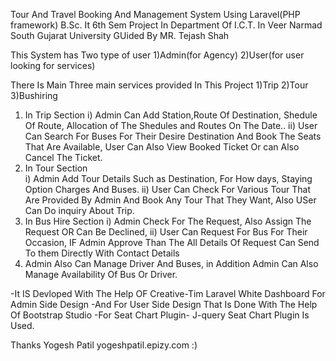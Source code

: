 Tour And Travel Booking And Management System Using Laravel(PHP framework)
B.Sc. It 6th Sem Project In Department Of I.C.T. In Veer Narmad South Gujarat University GUided By MR. Tejash Shah

This System has Two type of user  1)Admin(for Agency) 2)User(for user looking for services)

There Is Main Three main services provided  In This Project
1)Trip
2)Tour
3)Bushiring 

1) In Trip Section 
    i) Admin Can Add Station,Route Of Destination, Shedule Of Route, Allocation of The Shedules and Routes On The Date..
   ii) User Can Search For Buses For Their Desire Destination And Book The Seats That Are Available, User Can Also View Booked Ticket Or can Also Cancel The Ticket. 
2) In Tour Section  
    i) Admin Add Tour Details Such as Destination, For How days, Staying Option Charges And Buses.
   ii) User Can Check For Various Tour That Are Provided By Admin And Book Any Tour That They Want, Also USer Can Do inquiry About Trip.
3) In Bus Hire Section
    i) Admin Check For The Request, Also Assign The Request OR Can Be Declined,
   ii) User Can Request For Bus For Their Occasion, IF Admin Approve Than The All Details Of Request Can Send To them Directly With Contact Details
4) Admin Also Can Manage Driver And Buses, in Addition Admin Can Also Manage Availability Of Bus Or Driver.

-It IS Devloped With The Help OF Creative-Tim Laravel White Dashboard For Admin Side Design 
-And For User Side Design That Is Done With The Help Of Bootstrap Studio 
-For Seat Chart Plugin- J-query Seat Chart Plugin Is Used.

Thanks
Yogesh Patil 
yogeshpatil.epizy.com :)
